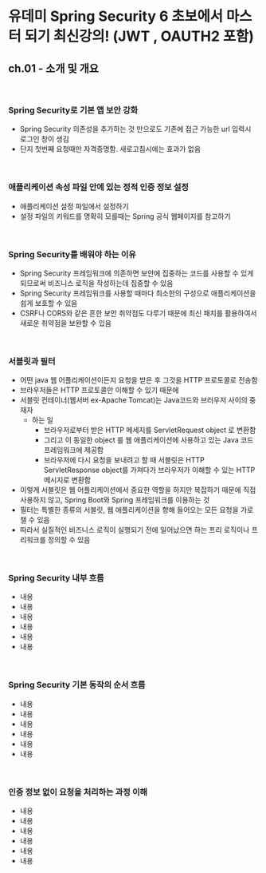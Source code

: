 # 유데미 Spring Security 6 초보에서 마스터 되기 최신강의! (JWT , OAUTH2 포함)
## ch.01 - 소개 및 개요

<br>

### Spring Security로 기본 앱 보안 강화
* Spring Security 의존성을 추가하는 것 만으로도 기존에 접근 가능한 url 입력시 로그인 창이 생김
* 단지 첫번째 요청때만 자격증명함. 새로고침시에는 효과가 없음

<br>

### 애플리케이션 속성 파일 안에 있는 정적 인증 정보 설정
* 애플리케이션 설정 파일에서 설정하기
* 설정 파일의 키워드를 명확히 모를때는 Spring 공식 웹페이지를 참고하기


<br>


### Spring Security를 배워야 하는 이유
* Spring Security 프레임워크에 의존하면 보안에 집중하는 코드를 사용할 수 있게 되므로써 비즈니스 로직을 작성하는데 집중할 수 있음
* Spring Security 프레임워크를 사용할 때마다 최소한의 구성으로 애플리케이션을 쉽게 보호할 수 있음
* CSRF나 CORS와 같은 흔한 보안 취약점도 다루기 때문에 최신 패치를 활용하여서 새로운 취약점을 보완할 수 있음

<br>


### 서블릿과 필터
* 어떤 java 웹 어플리케이션이든지 요청을 받은 후 그것을 HTTP 프로토콜로 전송함
* 브라우저들은 HTTP 프로토콜만 이해할 수 있기 때문에
* 서블릿 컨테이너(웹서버 ex-Apache Tomcat)는 Java코드와 브러우저 사이의 중재자
  * 하는 일
    * 브라우저로부터 받은 HTTP 메세지를 ServletRequest object 로 변환함
    * 그리고 이 동일한 object 를 웹 애플리케이션에 사용하고 있는 Java 코드 프레임워크에 제공함
    * 브라우저에 다시 요청을 보내려고 할 때 서블릿은 HTTP ServletResponse object를 가져다가 브라우저가 이해할 수 있는 HTTP 메시지로 변환함
* 이렇게 서블릿은 웹 어플리케이션에서 중요한 역할을 하지만 복잡하기 때문에 직접 사용하지 않고, Spring Boot와 Spring 프레임워크를 이용하는 것
* 필터는 특별한 종류의 서블릿, 웹 애플리케이션을 향해 들어오는 모든 요청을 가로챌 수 있음
* 따라서 실질적인 비즈니스 로직이 실행되기 전에 일어났으면 하는 프리 로직이나 프리워크를 정의할 수 있음

<br>


### Spring Security 내부 흐름
* 내용
* 내용
* 내용
* 내용
* 내용
* 내용

<br>


### Spring Security 기본 동작의 순서 흐름
* 내용
* 내용
* 내용
* 내용
* 내용
* 내용

<br>


### 인증 정보 없이 요청을 처리하는 과정 이해
* 내용
* 내용
* 내용
* 내용
* 내용
* 내용

<br>














